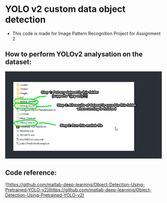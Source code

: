 # YOLO v2 custom data object detection

- This code is made for Image Pattern Recognition Project for Assignment 2

## How to perform YOLOv2 analysation on the dataset:
![tutorial_lmao](./YOLOv2_works/HOW_TO_RUN_TUTORIAL.png)

## Code reference:
![https://github.com/matlab-deep-learning/Object-Detection-Using-Pretrained-YOLO-v2](https://github.com/matlab-deep-learning/Object-Detection-Using-Pretrained-YOLO-v2)
